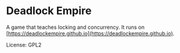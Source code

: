 Deadlock Empire
===

A game that teaches locking and concurrency. It runs on
[https://deadlockempire.github.io](https://deadlockempire.github.io).

License: GPL2

